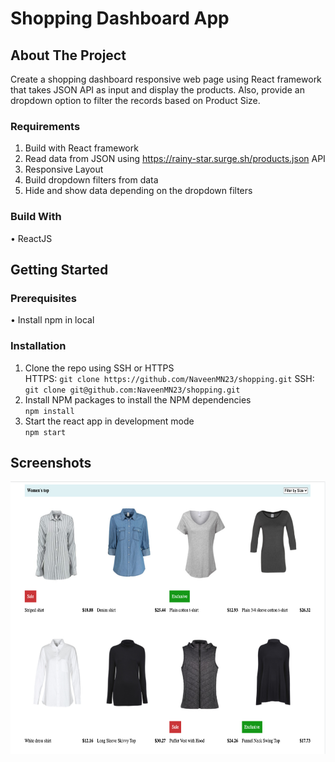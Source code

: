 # Shopping Dashboard App

## About The Project
Create a shopping dashboard responsive web page using React framework that takes JSON API as input and display the products. Also, provide an dropdown option to filter the records based on Product Size.

### Requirements
1. Build with React framework <br/>
2. Read data from JSON using https://rainy-star.surge.sh/products.json API <br/>
3. Responsive Layout <br/>
4. Build dropdown filters from data <br/>
5. Hide and show data depending on the dropdown filters <br/>

### Build With
• ReactJS

## Getting Started

### Prerequisites
• Install npm in local

### Installation
1. Clone the repo using SSH or HTTPS <br/>
    HTTPS: ``` git clone https://github.com/NaveenMN23/shopping.git ```
    SSH: ``` git clone git@github.com:NaveenMN23/shopping.git ```
2. Install NPM packages to install the NPM dependencies <br/>
    ``` npm install ```
3. Start the react app in development mode <br/>
    ``` npm start ```

## Screenshots

<img src="public/images/dashboard-screenshot.png" alt="Dashboard Screenshot" width="645" height="436">


